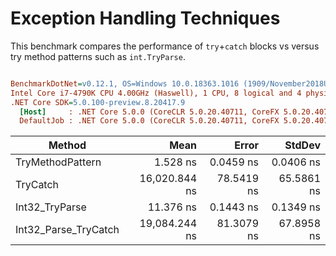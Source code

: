 ﻿# Exception Handling Techniques

This benchmark compares the performance of `try`+`catch` blocks vs versus try method patterns such as `int.TryParse`.

``` ini

BenchmarkDotNet=v0.12.1, OS=Windows 10.0.18363.1016 (1909/November2018Update/19H2)
Intel Core i7-4790K CPU 4.00GHz (Haswell), 1 CPU, 8 logical and 4 physical cores
.NET Core SDK=5.0.100-preview.8.20417.9
  [Host]     : .NET Core 5.0.0 (CoreCLR 5.0.20.40711, CoreFX 5.0.20.40711), X64 RyuJIT
  DefaultJob : .NET Core 5.0.0 (CoreCLR 5.0.20.40711, CoreFX 5.0.20.40711), X64 RyuJIT


```
|               Method |          Mean |      Error |     StdDev |
|--------------------- |--------------:|-----------:|-----------:|
|     TryMethodPattern |      1.528 ns |  0.0459 ns |  0.0406 ns |
|             TryCatch | 16,020.844 ns | 78.5419 ns | 65.5861 ns |
|       Int32_TryParse |     11.376 ns |  0.1443 ns |  0.1349 ns |
| Int32_Parse_TryCatch | 19,084.244 ns | 81.3079 ns | 67.8958 ns |
